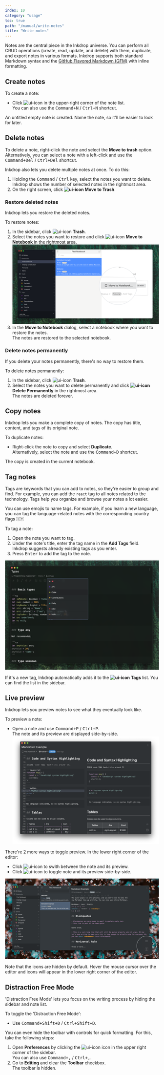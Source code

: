 ```yaml
---
index: 10
category: "usage"
toc: true
path: "/manual/write-notes"
title: "Write notes"
---
```


Notes are the central piece in the Inkdrop universe. You can perform all CRUD operations (create, read, update, and delete) with them, duplicate, and export notes in various formats. 
Inkdrop supports both standard Markdown syntax and the
[GitHub Flavored Markdown (GFM)](/manual/markdown-cheatsheet) with inline formatting.

## Create notes

To create a note: 

* Click ![ui-icon](/images/icons/pencil-write.svg) in the upper-right corner of the note list.  
  You can also use the <kbd>Command+N</kbd> / <kbd>Ctrl+N</kbd> shortcut.

An untitled empty note is created. Name the note, so it'll be easier to look for later. 

## Delete notes

To delete a note, right-click the note and select the **Move to trash** option. Alternatively, you can select a note with a left-click and use the <kbd>Command+Del</kbd> / <kbd>Ctrl+Del</kbd> shortcut.

Inkdrop also lets you delete multiple notes at once. To do this:

1. Holding the <kbd>Command</kbd> / <kbd>Ctrl</kbd> key, select the notes you want to delete.  
   Inkdrop shows the number of selected notes in the rightmost area.
2. On the right screen, click **![ui-icon](/images/icons/bin-1.svg) Move to Trash**.

### Restore deleted notes

Inkdrop lets you restore the deleted notes.

To restore notes:

1. In the sidebar, click ![ui-icon](/images/icons/bin-1.svg) **Trash**.
2. Select the notes you want to restore and click ![ui-icon](/images/icons/book-close-2.svg) **Move to Notebook** in the rightmost area.  
   ![Restore multiple notes in Inkdrop](./writing-note-select-multiple.png)
3. In the **Move to Notebook** dialog, select a notebook where you want to restore the notes.  
   The notes are restored to the selected notebook.

### Delete notes permanently

<div class="ui error message">If you delete your notes permanently, there's no way to restore them.</div>

To delete notes permanently:

1. In the sidebar, click ![ui-icon](/images/icons/bin-1.svg) **Trash**.
2. Select the notes you want to delete permanently and click **![ui-icon](/images/icons/bin-1.svg) Delete Permanently** in the rightmost area.  
   The notes are deleted forever.

## Copy notes

Inkdrop lets you make a complete copy of notes. The copy has title, content, and tags of its original note. 

To duplicate notes: 

* Right-click the note to copy and select **Duplicate**.  
  Alternatively, select the note and use the <kbd>Command+D</kbd> shortcut.

The copy is created in the current notebook.

## Tag notes

Tags are keywords that you can add to notes, so they're easier to group and find. For example, you can add the `react` tag to all notes related to the technology. Tags help you organize and browse your notes a lot easier.

<div class="ui info message">
   You can use emojis to name tags. For example, if you learn a new language, you can tag the language-related notes with the corresponding country flags 🇮🇹
</div>

To tag a note:

1. Open the note you want to tag.
2. Under the note's title, enter the tag name in the **Add Tags** field.   
   Inkdrop suggests already existing tags as you enter.
3. Press <kbd>Enter</kbd> to add the tag to the note.  

![Tag image in Inkdrop](./add_tag.png)

If it's a new tag, Inkdrop automatically adds it to the **![ui-icon](images/icons/tags-double.svg) Tags** list. You can find the list in the sidebar.

## Live preview

Inkdrop lets you preview notes to see what they eventually look like. 

To preview a note:

* Open a note and use <kbd>Command+P</kbd> / <kbd>Ctrl+P</kbd>.  
  The note and its preview are displayed side-by-side.  
![SideBySide](./writing-note_sidebyside.png)

There're 2 more ways to toggle preview. In the lower right corner of the editor:

* Click ![ui-icon](/images/icons/view-1.svg) to swith between the note and its preview.
* Click ![ui-icon](/images/icons/layout-two-colums.svg) to toggle note and its preview side-by-side.

![Toggle buttons](./writing-note_toggle_buttons.png)

<div class="ui warning message">
Note that the icons are hidden by default. Hover the mouse cursor over the editor and icons will appear in the lower right corner of the editor.
</div>

## Distraction Free Mode

'Distraction Free Mode' lets you focus on the writing process by hiding the sidebar and note list. 

To toggle the 'Distraction Free Mode': 

* Use <kbd>Command+Shift+D</kbd> / <kbd>Ctrl+Shift+D</kbd>. 

You can even hide the toolbar with controls for quick formatting. For this, take the following steps:

1. Open **Preferences** by clicking the ![ui-icon](/images/icons/cog.svg) icon in the upper right corner of the sidebar.  
   You can also use <kbd>Command+,</kbd> / <kbd>Ctrl+,</kbd>.
2. Go to **Editing** and clear the **Toolbar** checkbox.  
   The toolbar is hidden.  